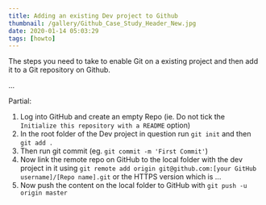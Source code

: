 ```yaml
---
title: Adding an existing Dev project to Github
thumbnail: /gallery/Github_Case_Study_Header_New.jpg
date: 2020-01-14 05:03:29
tags: [howto]
---
```

The steps you need to take to enable Git on a existing project and then add it to a Git repository on Github.

...

Partial:

1) Log into GitHub and create an empty Repo (ie. Do not tick the `Initialize this repository with a README` option)
2) In the root folder of the Dev project in question run `git init` and then `git add .`
3) Then run git commit (eg. `git commit -m 'First Commit'`)
4) Now link the remote repo on GitHub to the local folder with the dev project in it using `git remote add origin git@github.com:[your GitHub username]/[Repo name].git` or the HTTPS version which is ...
5) Now push the content on the local folder to GitHub with `git push -u origin master`
